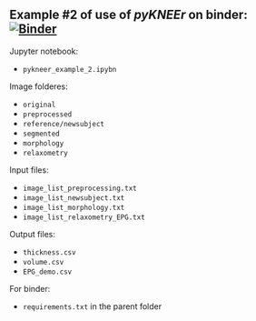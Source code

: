 ## Example #2 of use of *pyKNEEr* on binder: [![Binder](https://mybinder.org/badge_logo.svg)](https://mybinder.org/v2/gh/sbonaretti/2019_QMSKI_Transparent_Research_WS/master?filepath=pykneer_example_2%2Fpykneer_example_2.ipynb)

Jupyter notebook: 
- `pykneer_example_2.ipybn`

Image folderes:
- `original`  
- `preprocessed`
- `reference/newsubject` 
- `segmented` 
- `morphology`  
- `relaxometry`

Input files:  
- `image_list_preprocessing.txt`  
- `image_list_newsubject.txt`  
- `image_list_morphology.txt` 
- `image_list_relaxometry_EPG.txt`  

Output files:  
- `thickness.csv`  
- `volume.csv`  
- `EPG_demo.csv`

For binder:  
- `requirements.txt` in the parent folder


